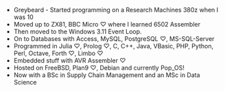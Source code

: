 * Greybeard - Started programming on a Research Machines 380z when I was 10
* Moved up to ZX81, BBC Micro ♡ where I learned 6502 Assembler
* Then moved to the Windows 3.11 Event Loop.
* On to Databases with Access, MySQL, PostgreSQL ♡, MS-SQL-Server
* Programmed in Julia ♡, Prolog ♡, C, C++, Java, VBasic, PHP, Python, Perl, Octave, Forth ♡, Limbo ♡
* Embedded stuff with AVR Assembler ♡
* Hosted on FreeBSD, Plan9 ♡, Debian and currently Pop_OS!
* Now with a BSc in Supply Chain Management and an MSc in Data Science

